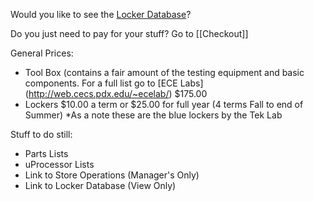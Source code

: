Would you like to see the <a href="https://github.com/psu-epl/psu-epl.github.com/wiki/Locker-Database">Locker Database</a>?

Do you just need to pay for your stuff?  Go to [[Checkout]]

General Prices:

* Tool Box (contains a fair amount of the testing equipment and basic components.  For a full list go to [ECE Labs] (http://web.cecs.pdx.edu/~ecelab/) $175.00
* Lockers $10.00 a term or $25.00 for full year (4 terms Fall to end of Summer) *As a note these are the blue lockers by the Tek Lab


Stuff to do still:
* Parts Lists
* uProcessor Lists
* Link to Store Operations (Manager's Only)
* Link to Locker Database (View Only)
